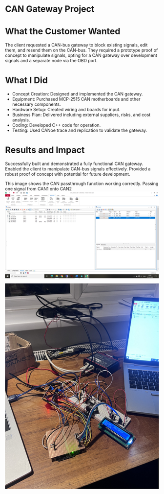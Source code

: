 # CAN Gateway Project
# What the Customer Wanted
The client requested a CAN-bus gateway to block existing signals, edit them, and resend them on the CAN-bus. They required a prototype proof of concept to manipulate signals, opting for a CAN gateway over development signals and a separate node via the OBD port.
# What I Did
- Concept Creation: Designed and implemented the CAN gateway.
- Equipment: Purchased MCP-2515 CAN motherboards and other necessary components.
- Hardware Setup: Created wiring and boards for input.
- Business Plan: Delivered including external suppliers, risks, and cost analysis.
- Coding: Developed C++ code for operation.
- Testing: Used CANoe trace and replication to validate the gateway.
# Results and Impact
Successfully built and demonstrated a fully functional CAN gateway.
Enabled the client to manipulate CAN-bus signals effectively.
Provided a robust proof of concept with potential for future development.


This image shows the CAN passthrough function working correctly. Passing one signal from CAN1 onto CAN2
![Screenshot](https://github.com/CameronCode22/CAN-Gateway/blob/main/Image_Folder_GitHub/CAN_Passthrough.png?raw=true)

![Screenshot](https://github.com/CameronCode22/CAN-Gateway/blob/main/Image_Folder_GitHub/CAN_Gateway.jpg)

